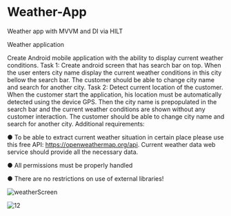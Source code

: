 # Weather-App
Weather app with MVVM and DI via HILT


Weather application

Create Android mobile application with the ability to display current weather conditions.
Task 1: Create android screen that has search bar on top. When the user enters city name display the current weather conditions in this city bellow the search bar. The customer should be able to change city name and search for another city.
Task 2: Detect current location of the customer. When the customer start the application, his location must be automatically detected using the device GPS. Then the city name is prepopulated in the search bar and the current weather conditions are shown without any customer interaction. The customer should be able to change city name and search for another city. 
Additional requirements:


●	To be able to extract current weather situation in certain place please use this free API: https://openweathermap.org/api.  Current weather data web service should provide all the necessary data.

●	All permissions must be properly handled

●	There are no restrictions on use of external libraries!


![weatherScreen](https://user-images.githubusercontent.com/65896669/174109309-df62dd6f-c80a-45a6-848f-28107dc4c4bd.jpg)

![12](https://user-images.githubusercontent.com/65896669/173962433-6af30c51-dde1-4e28-b0be-6cbab1c1cd15.jpg)

